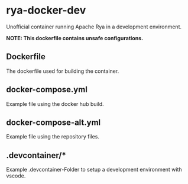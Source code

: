 # rya-docker-dev
Unofficial container running Apache Rya in a development environment.

**NOTE: This dockerfile contains unsafe configurations.**


## Dockerfile
The dockerfile used for building the container.

## docker-compose.yml
Example file using the docker hub build.

## docker-compose-alt.yml
Example file using the repository files.

## .devcontainer/*
Example .devcontainer-Folder to setup a development environment with vscode.
